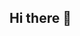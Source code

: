 ## Hi there 👋

<!--
**thogreen/thogreen** is a ✨ _special_ ✨ repository because its `README.md` (this file) appears on your GitHub profile.

I am a senior and I am graduating in May! This is my 5th year of college and I went to a junior college before I came to Augusta. I hope to find an IT job before the summer in Atlanta. I am interested in learning everything I can about infrastructure. I believe that is the route in IT I am going to take. My hobbies are golfing and enjoying the outdoors.
-->
